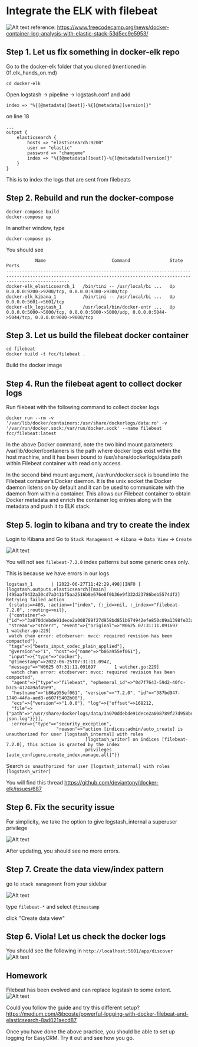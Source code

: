 # Integrate the ELK with filebeat

![Alt text](images/high_level.png?raw=true)
reference: https://www.freecodecamp.org/news/docker-container-log-analysis-with-elastic-stack-53d5ec9e5953/

## Step 1. Let us fix something in docker-elk repo
Go to the docker-elk folder that you cloned (mentioned in 01.elk_hands_on.md)
```
cd docker-elk
```
Open logstash -> pipeline -> logstash.conf and add 
```
index => "%{[@metadata][beat]}-%{[@metadata][version]}"
```
on line 18 
```
...
output {
	elasticsearch {
		hosts => "elasticsearch:9200"
		user => "elastic"
		password => "changeme"
		index => "%{[@metadata][beat]}-%{[@metadata][version]}"
	}
}
```
This is to index the logs that are sent from filebeats
## Step 2. Rebuild and run the docker-compose
```
docker-compose build
docker-compose up
```
In another window, type 
```
docker-compose ps
```
You should see
```
           Name                         Command               State                                               Ports                                             
--------------------------------------------------------------------------------------------------------------------------------------------------------------------
docker-elk_elasticsearch_1   /bin/tini -- /usr/local/bi ...   Up      0.0.0.0:9200->9200/tcp, 0.0.0.0:9300->9300/tcp                                                
docker-elk_kibana_1          /bin/tini -- /usr/local/bi ...   Up      0.0.0.0:5601->5601/tcp                                                                        
docker-elk_logstash_1        /usr/local/bin/docker-entr ...   Up      0.0.0.0:5000->5000/tcp, 0.0.0.0:5000->5000/udp, 0.0.0.0:5044->5044/tcp, 0.0.0.0:9600->9600/tcp

```



## Step 3. Let us build the filebeat docker container
```
cd filebeat
docker build -t fcc/filebeat .
```
Build the docker image

## Step 4. Run the filebeat agent to collect docker logs
Run filebeat with the following command to collect docker logs 

```
docker run --rm -v '/var/lib/docker/containers:/usr/share/dockerlogs/data:ro' -v '/var/run/docker.sock:/var/run/docker.sock' --name filebeat fcc/filebeat:latest
```

In the above Docker command, note the two bind mount parameters: /var/lib/docker/containers is the path where docker 
logs exist within the host machine, and it has been bound to /usr/share/dockerlogs/data path within Filebeat container
with read only access.

In the second bind mount argument, /var/run/docker.sock is bound into the Filebeat container’s Docker daemon. 
It is the unix socket the Docker daemon listens on by default and it can be used to communicate with the daemon 
from within a container. This allows our Filebeat container to obtain Docker metadata and enrich the container log 
entries along with the metadata and push it to ELK stack.

## Step 5. login to kibana and try to create the index
Login to Kibana and Go to `Stack Management` -> `Kibana` -> `Data View` -> `Create`

![Alt text](images/create_data_view.png?raw=true)

You will not see `filebeat-7.2.0` index patterns but some generic ones only.

This is because we have errors in our logs

```
logstash_1       | [2022-06-27T11:42:29,498][INFO ][logstash.outputs.elasticsearch][main]
[495aaf9432a30cd7a341bf5aa2516b8e676e8f0b36e9f332d23786beb5574df2] Retrying failed action
 {:status=>403, :action=>["index", {:_id=>nil, :_index=>"filebeat-7.2.0", :routing=>nil}, 
 {"container"=>{"id"=>"3a070ddebde91dece2a008789f27d958bd851b674942efe850c09a1398fe33a2"}, 
 "stream"=>"stderr", "event"=>{"original"=>"W0625 07:31:11.091697       1 watcher.go:229] 
 watch chan error: etcdserver: mvcc: required revision has been compacted"}, 
 "tags"=>["beats_input_codec_plain_applied"], 
 "@version"=>"1", "host"=>{"name"=>"b86a955ef061"}, 
 "input"=>{"type"=>"docker"}, 
 "@timestamp"=>2022-06-25T07:31:11.094Z, 
 "message"=>"W0625 07:31:11.091697       1 watcher.go:229]
  watch chan error: etcdserver: mvcc: required revision has been compacted", 
  "agent"=>{"type"=>"filebeat", "ephemeral_id"=>"0d7f7643-59d2-40fc-b3c5-4174a9af49e9", 
  "hostname"=>"b86a955ef061", "version"=>"7.2.0", "id"=>"387bd947-1740-44fa-aed8-e607f5402b08"}, 
  "ecs"=>{"version"=>"1.0.0"}, "log"=>{"offset"=>168212, 
  "file"=>{"path"=>"/usr/share/dockerlogs/data/3a070ddebde91dece2a008789f27d958bd851b674942efe850c09a1398fe33a2/3a070ddebde91dece2a008789f27d958bd851b674942efe850c09a1398fe33a2-json.log"}}}], 
  :error=>{"type"=>"security_exception", 
                   "reason"=>"action [indices:admin/auto_create] is unauthorized for user [logstash_internal] with roles
                              [logstash_writer] on indices [filebeat-7.2.0], this action is granted by the index 
                              privileges [auto_configure,create_index,manage,all]"}}
```
Search `is unauthorized for user [logstash_internal] with roles
[logstash_writer]`

You will find this thread https://github.com/deviantony/docker-elk/issues/687

## Step 6. Fix the security issue

For simplicity, we take the option to give logstash_internal a superuser privilege

![Alt text](images/superuser.png?raw=true)

After updating, you should see no more errors. 


## Step 7. Create the data view/index pattern

go to `stack management` from your sidebar

![Alt text](images/create_data_view.png?raw=true)

type `filebeat-*` and select `@timestamp`

click "Create data view"

## Step 6. Viola! Let us check the docker logs
You should see the following in `http://localhost:5601/app/discover` 
![Alt text](images/docker_logs.png?raw=true)


## Homework
Filebeat has been evolved and can replace logstash to some extent.
![Alt text](images/evo.png?raw=true)

Could you follow the guide and try this different setup? 
https://medium.com/@bcoste/powerful-logging-with-docker-filebeat-and-elasticsearch-8ad021aecd87

Once you have done the above practice, you should be able to set up logging for EasyCRM. Try it out and see how you go. 